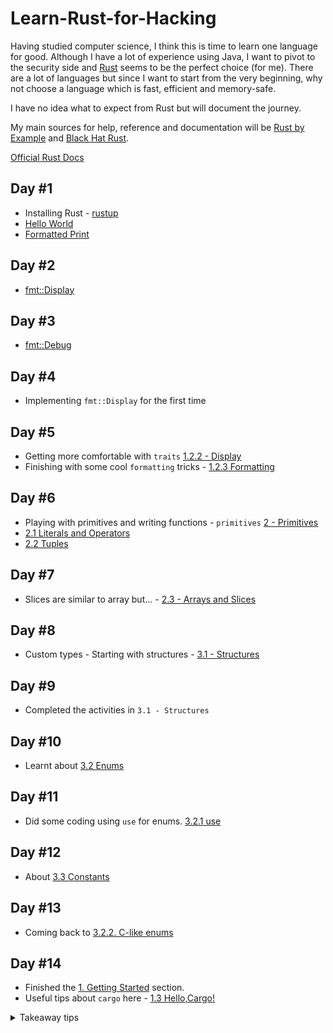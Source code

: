 # Learn-Rust-for-Hacking
Having studied computer science, I think this is time to learn one language for good. Although I have a lot of experience using Java, I want to pivot to the security side and [Rust](https://www.rust-lang.org/) seems to be the perfect choice (for me). There are a lot of languages but since I want to start from the very beginning, why not choose a language which is fast, efficient and memory-safe.

I have no idea what to expect from Rust but will document the journey.

My main sources for help, reference and documentation will be [Rust by Example](https://doc.rust-lang.org/rust-by-example/) and [Black Hat Rust](https://kerkour.com/black-hat-rust).

[Official Rust Docs](https://doc.rust-lang.org/std/)

## Day #1
- Installing Rust - [rustup](https://rustup.rs/)
- [Hello World](https://doc.rust-lang.org/rust-by-example/hello.html)
- [Formatted Print](https://doc.rust-lang.org/rust-by-example/hello/print.html)

## Day #2
- [fmt::Display](https://doc.rust-lang.org/rust-by-example/hello/print/print_display/testcase_list.html)

## Day #3
- [fmt::Debug](https://doc.rust-lang.org/rust-by-example/hello/print/print_debug.html)

## Day #4
- Implementing `fmt::Display` for the first time

## Day #5
- Getting more comfortable with `traits` [1.2.2 - Display](https://doc.rust-lang.org/rust-by-example/hello/print/print_display.html)
- Finishing with some cool `formatting` tricks - [1.2.3 Formatting](https://doc.rust-lang.org/rust-by-example/hello/print/fmt.html)

## Day #6
- Playing with primitives and writing functions - `primitives` [2 - Primitives](https://doc.rust-lang.org/rust-by-example/primitives.html)
- [2.1 Literals and Operators](https://doc.rust-lang.org/rust-by-example/primitives/literals.html)
- [2.2 Tuples](https://doc.rust-lang.org/rust-by-example/primitives/tuples.html)

## Day #7
- Slices are similar to array but... - [2.3 - Arrays and Slices](https://doc.rust-lang.org/rust-by-example/primitives/array.html)

## Day #8
- Custom types - Starting with structures - [3.1 - Structures](https://doc.rust-lang.org/rust-by-example/custom_types/structs.html)

## Day #9
- Completed the activities in `3.1 - Structures`

## Day #10
- Learnt about [3.2 Enums](https://doc.rust-lang.org/rust-by-example/custom_types/enum.html)

## Day #11
- Did some coding using ```use``` for enums. [3.2.1 use](https://doc.rust-lang.org/stable/rust-by-example/custom_types/enum/enum_use.html)

## Day #12
- About [3.3 Constants](https://doc.rust-lang.org/rust-by-example/custom_types/constants.html)

## Day #13
- Coming back to [3.2.2. C-like enums](https://doc.rust-lang.org/rust-by-example/custom_types/enum/c_like.html)

## Day #14
- Finished the [1. Getting Started](https://doc.rust-lang.org/book/ch01-00-getting-started.html) section.
- Useful tips about `cargo` here - [1.3 Hello,Cargo!](https://doc.rust-lang.org/book/ch01-03-hello-cargo.html)

<details>
  
<summary>Takeaway tips</summary>

- We can create a project using `cargo new`.
- We can build a project using `cargo build`.
- We can build and run a project in one step using `cargo run`.
- We can build a project without producing a binary to check for errors using `cargo check`.
- Instead of saving the result of the build in the same directory as our code, Cargo stores it in the `target/debug` directory.
</details>
